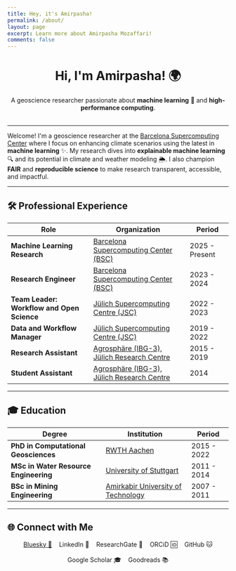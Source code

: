 ```yaml
---
title: Hey, it's Amirpasha!
permalink: /about/
layout: page
excerpt: Learn more about Amirpasha Mozaffari!
comments: false
---
```


<!-- Hero Section -->
<div style="text-align: center; margin: 2rem 0;">
  <h1>Hi, I'm Amirpasha! 🌍</h1>
  <p>A geoscience researcher passionate about <strong>machine learning</strong> 👾 and <strong>high-performance computing</strong>.</p>
</div>

---

Welcome! I'm a geoscience researcher at the [Barcelona Supercomputing Center](https://www.bsc.es/) where I focus on enhancing climate scenarios using the latest in **machine learning** ✨. My research dives into **explainable machine learning** 🔍 and its potential in climate and weather modeling 🌦️. I also champion **FAIR** and **reproducible science** to make research transparent, accessible, and impactful.

---

## 🛠️ Professional Experience

| **Role**                                           | **Organization**                                                                                           | **Period**        |
| -------------------------------------------------- | ---------------------------------------------------------------------------------------------------------- | ----------------- |
| **Machine Learning Research**                      | [Barcelona Supercomputing Center (BSC)](https://www.bsc.es/)                                                 | 2025 - Present    |
| **Research Engineer**                              | [Barcelona Supercomputing Center (BSC)](https://www.bsc.es/)                                                 | 2023 - 2024       |
| **Team Leader: Workflow and Open Science**         | [Jülich Supercomputing Centre (JSC)](https://www.fz-juelich.de/en/ias/jsc)                                    | 2022 - 2023       |
| **Data and Workflow Manager**                      | [Jülich Supercomputing Centre (JSC)](https://www.fz-juelich.de/en/ias/jsc)                                    | 2019 - 2022       |
| **Research Assistant**                             | [Agrosphäre (IBG-3), Jülich Research Centre](https://www.fz-juelich.de/en/ibg/ibg-3)                           | 2015 - 2019       |
| **Student Assistant**                              | [Agrosphäre (IBG-3), Jülich Research Centre](https://www.fz-juelich.de/en/ibg/ibg-3)                           | 2014              |

---

## 🎓 Education

| **Degree**                         | **Institution**                                                                                                         | **Period**        |
| ---------------------------------- | ----------------------------------------------------------------------------------------------------------------------- | ----------------- |
| **PhD in Computational Geosciences**  | [RWTH Aachen](https://www.fb5.rwth-aachen.de/cms/~hgv/Georessourcen/lidx/1/)                                            | 2015 - 2022       |
| **MSc in Water Resource Engineering** | [University of Stuttgart](https://www.warem.uni-stuttgart.de/)                                                        | 2011 - 2014       |
| **BSc in Mining Engineering**          | [Amirkabir University of Technology](https://aut.ac.ir/en)                                                              | 2007 - 2011       |

---

## 🌐 Connect with Me

<div style="display: flex; flex-wrap: wrap; justify-content: center; gap: 1rem; margin-top: 1rem;">
  <a href="https://bsky.app/profile/amirpasha.bsky.social">Bluesky 🦋</a>
  <a href="https://www.linkedin.com/in/amirpasha-mozaffari/" style="text-decoration: none;">LinkedIn 🏢</a>
  <a href="https://www.researchgate.net/profile/Amirpasha-Mozaffari" style="text-decoration: none;">ResearchGate 🧪</a>
  <a href="https://orcid.org/0000-0001-6719-0425" style="text-decoration: none;">ORCiD 🆔</a>
  <a href="https://github.com/amozaffari" style="text-decoration: none;">GitHub 🐱</a>
  <a href="https://scholar.google.com/citations?user=U0LFGpMAAAAJ&hl=en" style="text-decoration: none;">Google Scholar 🎓</a>
  <a href="https://www.goodreads.com/user/show/4227609-amirpasha-mozaffari" style="text-decoration: none;">Goodreads 📚</a>
</div>